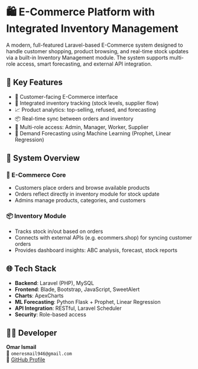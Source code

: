 # 🛍️ E-Commerce Platform with Integrated Inventory Management

A modern, full-featured Laravel-based E-Commerce system designed to handle customer shopping, product browsing, and real-time stock updates via a built-in Inventory Management module. The system supports multi-role access, smart forecasting, and external API integration.

## 🚀 Key Features

- 🛒 Customer-facing E-Commerce interface
- 🔄 Integrated inventory tracking (stock levels, supplier flow)
- 📈 Product analytics: top-selling, refused, and forecasting
- 📦 Real-time sync between orders and inventory
- 🔐 Multi-role access: Admin, Manager, Worker, Supplier
- 🧠 Demand Forecasting using Machine Learning (Prophet, Linear Regression)

## 📂 System Overview

### 💼 E-Commerce Core
- Customers place orders and browse available products
- Orders reflect directly in inventory module for stock update
- Admins manage products, categories, and customers

### 📦 Inventory Module
- Tracks stock in/out based on orders
- Connects with external APIs (e.g. ecommers.shop) for syncing customer orders
- Provides dashboard insights: ABC analysis, forecast, stock reports

## 🌐 Tech Stack

- **Backend**: Laravel (PHP), MySQL
- **Frontend**: Blade, Bootstrap, JavaScript, SweetAlert
- **Charts**: ApexCharts
- **ML Forecasting**: Python Flask + Prophet, Linear Regression
- **API Integration**: RESTful, Laravel Scheduler
- **Security**: Role-based access


## 👨‍💻 Developer

**Omar Ismail**  
📧 `omeresmail946@gmail.com`  
🔗 [GitHub Profile](https://github.com/OmarIsmail-dev)
